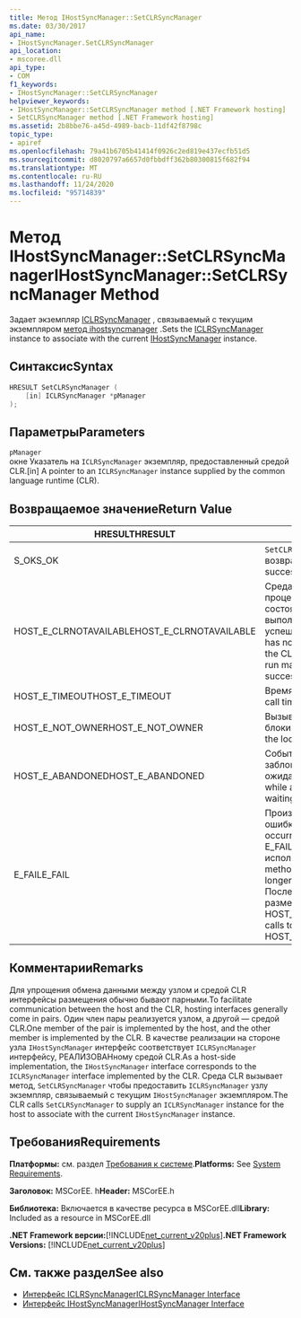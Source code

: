 ```yaml
---
title: Метод IHostSyncManager::SetCLRSyncManager
ms.date: 03/30/2017
api_name:
- IHostSyncManager.SetCLRSyncManager
api_location:
- mscoree.dll
api_type:
- COM
f1_keywords:
- IHostSyncManager::SetCLRSyncManager
helpviewer_keywords:
- IHostSyncManager::SetCLRSyncManager method [.NET Framework hosting]
- SetCLRSyncManager method [.NET Framework hosting]
ms.assetid: 2b8bbe76-a45d-4989-bacb-11df42f8798c
topic_type:
- apiref
ms.openlocfilehash: 79a41b6705b41414f0926c2ed819e437ecfb51d5
ms.sourcegitcommit: d8020797a6657d0fbbdff362b80300815f682f94
ms.translationtype: MT
ms.contentlocale: ru-RU
ms.lasthandoff: 11/24/2020
ms.locfileid: "95714839"
---
```

# <a name="ihostsyncmanagersetclrsyncmanager-method"></a><span data-ttu-id="ac4e1-102">Метод IHostSyncManager::SetCLRSyncManager</span><span class="sxs-lookup"><span data-stu-id="ac4e1-102">IHostSyncManager::SetCLRSyncManager Method</span></span>

<span data-ttu-id="ac4e1-103">Задает экземпляр [ICLRSyncManager](iclrsyncmanager-interface.md) , связываемый с текущим экземпляром [метод ihostsyncmanager](ihostsyncmanager-interface.md) .</span><span class="sxs-lookup"><span data-stu-id="ac4e1-103">Sets the [ICLRSyncManager](iclrsyncmanager-interface.md) instance to associate with the current [IHostSyncManager](ihostsyncmanager-interface.md) instance.</span></span>  
  
## <a name="syntax"></a><span data-ttu-id="ac4e1-104">Синтаксис</span><span class="sxs-lookup"><span data-stu-id="ac4e1-104">Syntax</span></span>  
  
```cpp  
HRESULT SetCLRSyncManager (  
    [in] ICLRSyncManager *pManager  
);  
```  
  
## <a name="parameters"></a><span data-ttu-id="ac4e1-105">Параметры</span><span class="sxs-lookup"><span data-stu-id="ac4e1-105">Parameters</span></span>  

 `pManager`  
 <span data-ttu-id="ac4e1-106">окне Указатель на `ICLRSyncManager` экземпляр, предоставленный средой CLR.</span><span class="sxs-lookup"><span data-stu-id="ac4e1-106">[in] A pointer to an `ICLRSyncManager` instance supplied by the common language runtime (CLR).</span></span>  
  
## <a name="return-value"></a><span data-ttu-id="ac4e1-107">Возвращаемое значение</span><span class="sxs-lookup"><span data-stu-id="ac4e1-107">Return Value</span></span>  
  
|<span data-ttu-id="ac4e1-108">HRESULT</span><span class="sxs-lookup"><span data-stu-id="ac4e1-108">HRESULT</span></span>|<span data-ttu-id="ac4e1-109">Описание:</span><span class="sxs-lookup"><span data-stu-id="ac4e1-109">Description</span></span>|  
|-------------|-----------------|  
|<span data-ttu-id="ac4e1-110">S_OK</span><span class="sxs-lookup"><span data-stu-id="ac4e1-110">S_OK</span></span>|<span data-ttu-id="ac4e1-111">`SetCLRSyncManager` успешно возвращено.</span><span class="sxs-lookup"><span data-stu-id="ac4e1-111">`SetCLRSyncManager` returned successfully.</span></span>|  
|<span data-ttu-id="ac4e1-112">HOST_E_CLRNOTAVAILABLE</span><span class="sxs-lookup"><span data-stu-id="ac4e1-112">HOST_E_CLRNOTAVAILABLE</span></span>|<span data-ttu-id="ac4e1-113">Среда CLR не была загружена в процесс, или среда CLR находится в состоянии, в котором она не может выполнить управляемый код или успешно обработать вызов.</span><span class="sxs-lookup"><span data-stu-id="ac4e1-113">The CLR has not been loaded into a process, or the CLR is in a state in which it cannot run managed code or process the call successfully.</span></span>|  
|<span data-ttu-id="ac4e1-114">HOST_E_TIMEOUT</span><span class="sxs-lookup"><span data-stu-id="ac4e1-114">HOST_E_TIMEOUT</span></span>|<span data-ttu-id="ac4e1-115">Время ожидания вызова истекло.</span><span class="sxs-lookup"><span data-stu-id="ac4e1-115">The call timed out.</span></span>|  
|<span data-ttu-id="ac4e1-116">HOST_E_NOT_OWNER</span><span class="sxs-lookup"><span data-stu-id="ac4e1-116">HOST_E_NOT_OWNER</span></span>|<span data-ttu-id="ac4e1-117">Вызывающий объект не владеет блокировкой.</span><span class="sxs-lookup"><span data-stu-id="ac4e1-117">The caller does not own the lock.</span></span>|  
|<span data-ttu-id="ac4e1-118">HOST_E_ABANDONED</span><span class="sxs-lookup"><span data-stu-id="ac4e1-118">HOST_E_ABANDONED</span></span>|<span data-ttu-id="ac4e1-119">Событие было отменено, пока заблокированный поток или волокно ожидают его.</span><span class="sxs-lookup"><span data-stu-id="ac4e1-119">An event was canceled while a blocked thread or fiber was waiting on it.</span></span>|  
|<span data-ttu-id="ac4e1-120">E_FAIL</span><span class="sxs-lookup"><span data-stu-id="ac4e1-120">E_FAIL</span></span>|<span data-ttu-id="ac4e1-121">Произошла неизвестная фатальная ошибка.</span><span class="sxs-lookup"><span data-stu-id="ac4e1-121">An unknown catastrophic failure occurred.</span></span> <span data-ttu-id="ac4e1-122">Когда метод возвращает E_FAIL, среда CLR больше не может использоваться в процессе.</span><span class="sxs-lookup"><span data-stu-id="ac4e1-122">When a method returns E_FAIL, the CLR is no longer usable within the process.</span></span> <span data-ttu-id="ac4e1-123">Последующие вызовы методов размещения возвращают HOST_E_CLRNOTAVAILABLE.</span><span class="sxs-lookup"><span data-stu-id="ac4e1-123">Subsequent calls to hosting methods return HOST_E_CLRNOTAVAILABLE.</span></span>|  
  
## <a name="remarks"></a><span data-ttu-id="ac4e1-124">Комментарии</span><span class="sxs-lookup"><span data-stu-id="ac4e1-124">Remarks</span></span>  

 <span data-ttu-id="ac4e1-125">Для упрощения обмена данными между узлом и средой CLR интерфейсы размещения обычно бывают парными.</span><span class="sxs-lookup"><span data-stu-id="ac4e1-125">To facilitate communication between the host and the CLR, hosting interfaces generally come in pairs.</span></span> <span data-ttu-id="ac4e1-126">Один член пары реализуется узлом, а другой — средой CLR.</span><span class="sxs-lookup"><span data-stu-id="ac4e1-126">One member of the pair is implemented by the host, and the other member is implemented by the CLR.</span></span> <span data-ttu-id="ac4e1-127">В качестве реализации на стороне узла `IHostSyncManager` интерфейс соответствует `ICLRSyncManager` интерфейсу, РЕАЛИЗОВАНному средой CLR.</span><span class="sxs-lookup"><span data-stu-id="ac4e1-127">As a host-side implementation, the `IHostSyncManager` interface corresponds to the `ICLRSyncManager` interface implemented by the CLR.</span></span> <span data-ttu-id="ac4e1-128">Среда CLR вызывает метод, `SetCLRSyncManager` чтобы предоставить `ICLRSyncManager` узлу экземпляр, связываемый с текущим `IHostSyncManager` экземпляром.</span><span class="sxs-lookup"><span data-stu-id="ac4e1-128">The CLR calls `SetCLRSyncManager` to supply an `ICLRSyncManager` instance for the host to associate with the current `IHostSyncManager` instance.</span></span>  
  
## <a name="requirements"></a><span data-ttu-id="ac4e1-129">Требования</span><span class="sxs-lookup"><span data-stu-id="ac4e1-129">Requirements</span></span>  

 <span data-ttu-id="ac4e1-130">**Платформы:** см. раздел [Требования к системе](../../get-started/system-requirements.md).</span><span class="sxs-lookup"><span data-stu-id="ac4e1-130">**Platforms:** See [System Requirements](../../get-started/system-requirements.md).</span></span>  
  
 <span data-ttu-id="ac4e1-131">**Заголовок:** MSCorEE. h</span><span class="sxs-lookup"><span data-stu-id="ac4e1-131">**Header:** MSCorEE.h</span></span>  
  
 <span data-ttu-id="ac4e1-132">**Библиотека:** Включается в качестве ресурса в MSCorEE.dll</span><span class="sxs-lookup"><span data-stu-id="ac4e1-132">**Library:** Included as a resource in MSCorEE.dll</span></span>  
  
 <span data-ttu-id="ac4e1-133">**.NET Framework версии:**[!INCLUDE[net_current_v20plus](../../../../includes/net-current-v20plus-md.md)]</span><span class="sxs-lookup"><span data-stu-id="ac4e1-133">**.NET Framework Versions:** [!INCLUDE[net_current_v20plus](../../../../includes/net-current-v20plus-md.md)]</span></span>  
  
## <a name="see-also"></a><span data-ttu-id="ac4e1-134">См. также раздел</span><span class="sxs-lookup"><span data-stu-id="ac4e1-134">See also</span></span>

- [<span data-ttu-id="ac4e1-135">Интерфейс ICLRSyncManager</span><span class="sxs-lookup"><span data-stu-id="ac4e1-135">ICLRSyncManager Interface</span></span>](iclrsyncmanager-interface.md)
- [<span data-ttu-id="ac4e1-136">Интерфейс IHostSyncManager</span><span class="sxs-lookup"><span data-stu-id="ac4e1-136">IHostSyncManager Interface</span></span>](ihostsyncmanager-interface.md)
